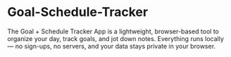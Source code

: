 # Goal-Schedule-Tracker
The Goal + Schedule Tracker App is a lightweight, browser-based tool to organize your day, track goals, and jot down notes. Everything runs locally — no sign-ups, no servers, and your data stays private in your browser.

